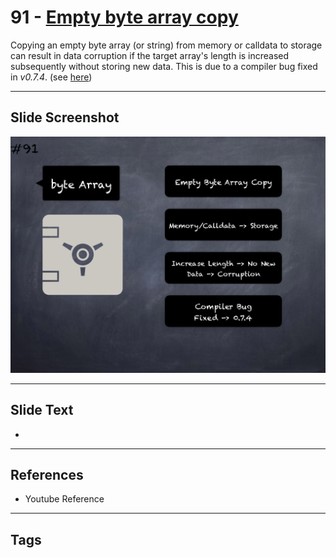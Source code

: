 # 91 - [Empty byte array copy](Empty%20byte%20array%20copy.md)
Copying an empty byte array (or string) from memory or calldata to storage can result in data corruption if the target array's length is increased subsequently without storing new data. This is due to a compiler bug fixed in _v0.7.4_. (see [here](https://docs.soliditylang.org/en/v0.8.9/bugs.html))
___
## Slide Screenshot
![091.png](../images/pitfalls_and_best_practices101/091.png)
___
## Slide Text
- 
___
## References
- Youtube Reference
___
## Tags